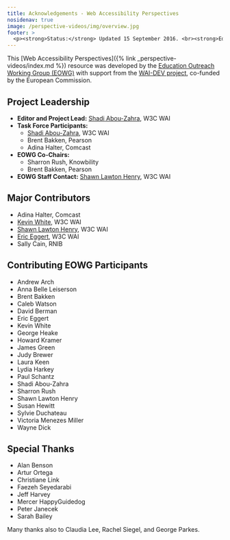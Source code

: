 ```yaml
---
title: Acknowledgements - Web Accessibility Perspectives
nosidenav: true
image: /perspective-videos/img/overview.jpg
footer: >
  <p><strong>Status:</strong> Updated 15 September 2016. <br><strong>Editor and project lead:</strong> <a href="https://www.w3.org/People/shadi">Shadi Abou-Zahra</a>. Developed by the <a href="https://www.w3.org/WAI/EO/">Education and Outreach Working Group (EOWG)</a> with support from the <a href="https://www.w3.org/WAI/DEV/">WAI-DEV project</a>, co-funded by the European Commission. <a href="../acknowledgements/">Acknowledgements</a>.</p>
---
```


This [Web Accessibility Perspectives]({% link _perspective-videos/index.md %}) resource was developed by the [Education Outreach Working Group (EOWG)](https://www.w3.org/WAI/EO/) with support from the [WAI-DEV project](https://www.w3.org/WAI/DEV/), co-funded by the European Commission.

Project Leadership
------------------

-   **Editor and Project Lead:** [Shadi
    Abou-Zahra](https://www.w3.org/People/shadi), W3C WAI
-   **Task Force Participants:**
    -   [Shadi Abou-Zahra](https://www.w3.org/People/shadi), W3C WAI
    -   Brent Bakken, Pearson
    -   Adina Halter, Comcast
-   **EOWG Co-Chairs:**
    -   Sharron Rush, Knowbility
    -   Brent Bakken, Pearson
-   **EOWG Staff Contact:** [Shawn Lawton
    Henry](https://www.w3.org/People/shawn), W3C WAI

Major Contributors
------------------

-   Adina Halter, Comcast
-   [Kevin White](https://www.w3.org/People/kevin), W3C WAI
-   [Shawn Lawton Henry](https://www.w3.org/People/shawn), W3C WAI
-   [Eric Eggert](https://www.w3.org/People/yatil), W3C WAI
-   Sally Cain, RNIB

Contributing EOWG Participants
------------------------------

-   Andrew Arch
-   Anna Belle Leiserson
-   Brent Bakken
-   Caleb Watson
-   David Berman
-   Eric Eggert
-   Kevin White
-   George Heake
-   Howard Kramer
-   James Green
-   Judy Brewer
-   Laura Keen
-   Lydia Harkey
-   Paul Schantz
-   Shadi Abou-Zahra
-   Sharron Rush
-   Shawn Lawton Henry
-   Susan Hewitt
-   Sylvie Duchateau
-   Victoria Menezes Miller
-   Wayne Dick

Special Thanks
--------------

-   Alan Benson
-   Artur Ortega
-   Christiane Link
-   Faezeh Seyedarabi
-   Jeff Harvey
-   Mercer HappyGuidedog
-   Peter Janecek
-   Sarah Bailey

Many thanks also to Claudia Lee, Rachel Siegel, and George Parkes.
